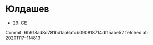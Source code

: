 # Юлдашев
- [29: CE](29.md)

Commit: 6b918ad8d781bd1aa6afcb090818714df15abe52
 fetched at: 20201117-114813
